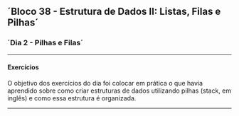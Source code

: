 ## ´Bloco 38 - Estrutura de Dados II: Listas, Filas e Pilhas´

### ´Dia 2 -  Pilhas e Filas´

---

#### Exercícios

O objetivo dos exercícios do dia foi colocar em prática o que havia aprendido sobre como criar estruturas de dados utilizando pilhas (stack, em inglês) e como essa estrutura é organizada.

---
